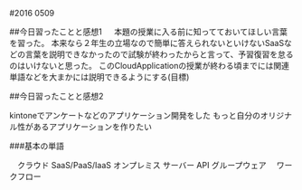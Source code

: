 #2016 0509

##今日習ったことと感想1
　
本題の授業に入る前に知ってておいてほしい言葉を習った。
本来なら２年生の立場なので簡単に答えられないといけないSaaSなどの言葉を説明できなかったので試験が終わったからと言って、予習復習を怠るのはいけないと思った。
このCloudApplicationの授業が終わる頃までには関連単語などを大まかには説明できるようにする(目標)

##今日習ったことと感想2

kintoneでアンケートなどのアプリケーション開発をした
もっと自分のオリジナル性があるアプリケーションを作りたい

###基本の単語

　クラウド
  SaaS/PaaS/IaaS 
  オンプレミス
  サーバー
  API
  グループウェア
　ワークフロー


